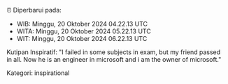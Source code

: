 ⏰ Diperbarui pada:
- WIB: Minggu, 20 Oktober 2024 04.22.13 UTC
- WITA: Minggu, 20 Oktober 2024 05.22.13 UTC
- WIT: Minggu, 20 Oktober 2024 06.22.13 UTC

Kutipan Inspiratif:
"I failed in some subjects in exam, but my friend passed in all. Now he is an engineer in microsoft and i am the owner of microsoft."


Kategori: inspirational

